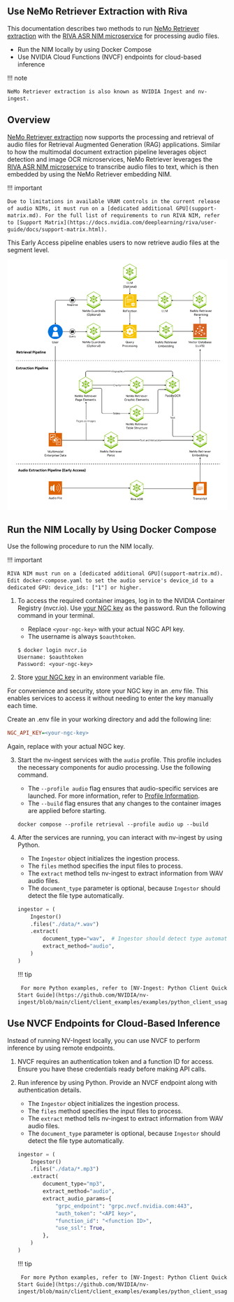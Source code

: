 ## Use NeMo Retriever Extraction with Riva

This documentation describes two methods to run [NeMo Retriever extraction](overview.md) 
with the [RIVA ASR NIM microservice](https://docs.nvidia.com/deeplearning/riva/user-guide/docs/index.html) for processing audio files.

- Run the NIM locally by using Docker Compose
- Use NVIDIA Cloud Functions (NVCF) endpoints for cloud-based inference

!!! note

    NeMo Retriever extraction is also known as NVIDIA Ingest and nv-ingest.



## Overview

[NeMo Retriever extraction](overview.md) now supports the processing and retrieval of audio files for Retrieval Augmented Generation (RAG) applications. 
Similar to how the multimodal document extraction pipeline leverages object detection and image OCR microservices, 
NeMo Retriever leverages the [RIVA ASR NIM microservice](https://docs.nvidia.com/deeplearning/riva/user-guide/docs/index.html) 
to transcribe audio files to text, which is then embedded by using the NeMo Retriever embedding NIM. 

!!! important

    Due to limitations in available VRAM controls in the current release of audio NIMs, it must run on a [dedicated additional GPU](support-matrix.md). For the full list of requirements to run RIVA NIM, refer to [Support Matrix](https://docs.nvidia.com/deeplearning/riva/user-guide/docs/support-matrix.html).

This Early Access pipeline enables users to now retrieve audio files at the segment level. 



![Overview diagram](images/audio.png)



## Run the NIM Locally by Using Docker Compose

Use the following procedure to run the NIM locally.

!!! important

    RIVA NIM must run on a [dedicated additional GPU](support-matrix.md). Edit docker-compose.yaml to set the audio service's device_id to a dedicated GPU: device_ids: ["1"] or higher.

1. To access the required container images, log in to the NVIDIA Container Registry (nvcr.io). Use [your NGC key](ngc-api-key.md) as the password. Run the following command in your terminal.

    - Replace `<your-ngc-key>` with your actual NGC API key.
    - The username is always `$oauthtoken`.

    ```shell
    $ docker login nvcr.io
    Username: $oauthtoken
    Password: <your-ngc-key>
    ```

2. Store [your NGC key](ngc-api-key.md) in an environment variable file.

For convenience and security, store your NGC key in an .env file.
This enables services to access it without needing to enter the key manually each time.

Create an .env file in your working directory and add the following line:
```ini
NGC_API_KEY=<your-ngc-key>
```
Again, replace <your-ngc-key> with your actual NGC key.

3. Start the nv-ingest services with the `audio` profile. This profile includes the necessary components for audio processing. Use the following command.

    - The `--profile audio` flag ensures that audio-specific services are launched. For more information, refer to [Profile Information](quickstart-guide.md#profile-information).
    - The `--build` flag ensures that any changes to the container images are applied before starting.

    ```shell
    docker compose --profile retrieval --profile audio up --build
    ```

4. After the services are running, you can interact with nv-ingest by using Python.

    - The `Ingestor` object initializes the ingestion process.
    - The `files` method specifies the input files to process.
    - The `extract` method tells nv-ingest to extract information from WAV audio files.
    - The `document_type` parameter is optional, because `Ingestor` should detect the file type automatically.

    ```python
    ingestor = (
        Ingestor()
        .files("./data/*.wav")
        .extract(
            document_type="wav",  # Ingestor should detect type automatically in most cases
            extract_method="audio",
        )
    )
    ```


    !!! tip

        For more Python examples, refer to [NV-Ingest: Python Client Quick Start Guide](https://github.com/NVIDIA/nv-ingest/blob/main/client/client_examples/examples/python_client_usage.ipynb).


## Use NVCF Endpoints for Cloud-Based Inference

Instead of running NV-Ingest locally, you can use NVCF to perform inference by using remote endpoints.

1. NVCF requires an authentication token and a function ID for access. Ensure you have these credentials ready before making API calls.

2. Run inference by using Python. Provide an NVCF endpoint along with authentication details.

    - The `Ingestor` object initializes the ingestion process.
    - The `files` method specifies the input files to process.
    - The `extract` method tells nv-ingest to extract information from WAV audio files.
    - The `document_type` parameter is optional, because `Ingestor` should detect the file type automatically.

    ```python
    ingestor = (
        Ingestor()
        .files("./data/*.mp3")
        .extract(
            document_type="mp3",
            extract_method="audio",
            extract_audio_params={
                "grpc_endpoint": "grpc.nvcf.nvidia.com:443",
                "auth_token": "<API key>",
                "function_id": "<function ID>",
                "use_ssl": True,
            },
        )
    )
    ```

    !!! tip

        For more Python examples, refer to [NV-Ingest: Python Client Quick Start Guide](https://github.com/NVIDIA/nv-ingest/blob/main/client/client_examples/examples/python_client_usage.ipynb).
